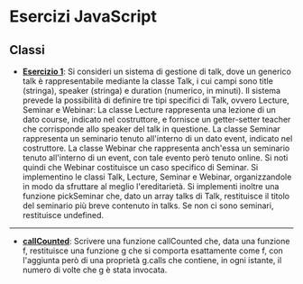 # Esercizi JavaScript

## Classi
* **[Esercizio 1](talk.js)**: Si consideri un sistema di gestione di talk, dove un generico talk è rappresentabile mediante la classe Talk, 
i cui campi sono title (stringa), speaker (stringa) e duration (numerico, in minuti). 
Il sistema prevede la possibilità di definire tre tipi specifici di Talk, ovvero Lecture, Seminar e Webinar:
La classe Lecture rappresenta una lezione di un dato course, indicato nel costruttore, e fornisce un getter-setter teacher che corrisponde allo speaker del talk in questione. La classe Seminar rappresenta un seminario tenuto all'interno di un dato event, indicato nel costruttore.
La classe Webinar che rappresenta anch'essa un seminario tenuto all'interno di un event, con tale evento però tenuto online.
Si noti quindi che Webinar costituisce un caso specifico di Seminar.
Si implementino le classi Talk, Lecture, Seminar e Webinar, organizzandole in modo da sfruttare al meglio l'ereditarietà. 
Si implementi inoltre una funzione pickSeminar che, dato un array talks di Talk, restituisce il titolo del seminario più breve contenuto in talks. 
Se non ci sono seminari, restituisce undefined.

---

* **[callCounted](./callCounted.js)**: Scrivere una funzione callCounted che, data una funzione f, restituisce una funzione g che si comporta esattamente come f, con l'aggiunta però di una proprietà g.calls che contiene, in ogni istante, 
il numero di volte che g è stata invocata.

